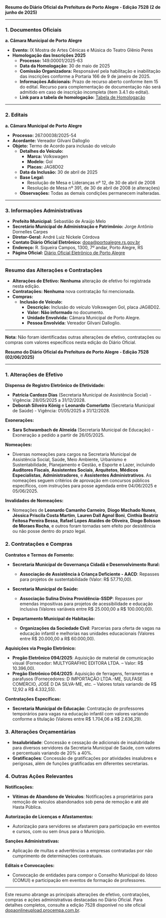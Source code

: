 **Resumo do Diário Oficial da Prefeitura de Porto Alegre - Edição 7528 (2 de junho de 2025)**

---

### **1. Documentos Oficiais**

**a. Câmara Municipal de Porto Alegre**
- **Evento:** IX Mostra de Artes Cênicas e Música do Teatro Glênio Peres
- **Homologação das Inscrições 2025**
  - **Processo:** 149.00001/2025-63
  - **Data da Homologação:** 30 de maio de 2025
  - **Comissão Organizadora:** Responsável pela habilitação e inabilitação das inscrições conforme a Portaria 166 de 9 de janeiro de 2025.
  - **Informações Adicionais:** Prazo de recurso aberto conforme item 15 do edital. Recurso para complementação de documentação não será admitido em caso de inscrição incompleta (item 3.4.1 do edital).
  - **Link para a tabela de homologação:** [Tabela de Homologação](http://dopaonlineupload.procempa.com.br/dopaonlineupload/5658_cl_555718_1.pdf)

---

### **2. Editais**

**a. Câmara Municipal de Porto Alegre**
- **Processo:** 267.00038/2025-54
- **Acordante:** Vereador Gilvani Dalloglio
- **Objeto:** Termo de Acordo para inclusão do veículo
  - **Detalhes do Veículo:**
    - **Marca:** Volkswagen
    - **Modelo:** Gol
    - **Placas:** JAG8D02
  - **Data da Inclusão:** 30 de abril de 2025
  - **Base Legal:** 
    - Resolução de Mesa e Lideranças nº 12, de 30 de abril de 2008
    - Resolução de Mesa nº 391, de 30 de abril de 2008 (e alterações)
  - **Observações:** Todas as demais condições permanecem inalteradas.

---

### **3. Informações Administrativas**

- **Prefeito Municipal:** Sebastião de Araújo Melo
- **Secretário Municipal de Administração e Patrimônio:** Jorge Antônio Dornelles Carpes
- **Diretor-Geral:** André Luiz Nickele Córdova
- **Contato Diário Oficial Eletrônico:** [dopa@portoalegre.rs.gov.br](mailto:dopa@portoalegre.rs.gov.br)
- **Endereço:** R. Siqueira Campos, 1300, 7º andar, Porto Alegre, RS
- **Página Oficial:** [Diário Oficial Eletrônico de Porto Alegre](http://www.portoalegre.rs.gov.br/dopa)

---

### **Resumo das Alterações e Contratações**

- **Alterações de Efetivo:** **Nenhuma** alteração de efetivo foi registrada nesta edição.
- **Contratações:** **Nenhuma** nova contratação foi mencionada.
- **Compras:**
  - **Inclusão de Veículo:** 
    - **Descrição:** Inclusão do veículo Volkswagen Gol, placa JAG8D02.
    - **Valor:** **Não informado** no documento.
    - **Unidade Envolvida:** Câmara Municipal de Porto Alegre.
    - **Pessoa Envolvida:** Vereador Gilvani Dalloglio.

---

**Nota:** Não foram identificadas outras alterações de efetivo, contratações ou compras com valores específicos nesta edição do Diário Oficial.

**Resumo do Diário Oficial da Prefeitura de Porto Alegre - Edição 7528 (02/06/2025)**

---

### **1. Alterações de Efetivo**

**Dispensa de Registro Eletrônico de Efetividade:**
- **Patrícia Cardozo Dias** (Secretaria Municipal de Assistência Social) - Vigência: 28/05/2025 a 31/12/2028.
- **Deborah Silveira König** e **Leonardo Comerlatto** (Secretaria Municipal de Saúde) - Vigência: 01/05/2025 a 31/12/2028.

**Exonerações:**
- **Sara Schwambach de Almeida** (Secretaria Municipal de Educação) - Exoneração a pedido a partir de 26/05/2025.

**Nomeações:**
- Diversas nomeações para cargos na Secretaria Municipal de Assistência Social, Saúde, Meio Ambiente, Urbanismo e Sustentabilidade, Planejamento e Gestão, e Esporte e Lazer, incluindo **Auditores Fiscais**, **Assistentes Sociais**, **Arquitetos**, **Médicos Especialistas**, **Administradores**, e **Assistentes Administrativos**. As nomeações seguem critérios de aprovação em concursos públicos específicos, com instruções para posse agendada entre 04/06/2025 e 05/06/2025.

**Invalidades de Nomeações:**
- Nomeações de **Leonardo Camanho Carneiro**, **Diogo Machado Nunes**, **Jéssica Priscila Costa Martim**, **Lauren Dall Agnol Boni**, **Cinthia Beatriz Feitosa Pereira Bessa**, **Rafael Lopes Ataídes de Oliveira**, **Diogo Bolsson de Moraes Rocha**, e outros foram tornadas sem efeito por desistência ou não posse dentro do prazo legal.

### **2. Contratações e Compras**

**Contratos e Termos de Fomento:**
- **Secretaria Municipal de Governança Cidadã e Desenvolvimento Rural:**
  - **Associação de Assistência à Criança Deficiente - AACD**: Repasses para projetos de sustentabilidade (Valor: R$ 57.710,00).

- **Secretaria Municipal de Saúde:**
  - **Associação Sulina Divina Providência-SSDP**: Repasses por emendas impositivas para projetos de acessibilidade e educação inclusiva (Valores variáveis entre R$ 25.000,00 a R$ 100.000,00).

- **Departamento Municipal de Habitação:**
  - **Organizações da Sociedade Civil**: Parcerias para oferta de vagas na educação infantil e melhorias nas unidades educacionais (Valores entre R$ 20.000,00 a R$ 60.000,00).

**Aquisições via Pregão Eletrônico:**
- **Pregão Eletrônico 094/2025**: Aquisição de material de comunicação visual (Fornecedor: MULTYGRAFHIC EDITORA LTDA. – Valor: R$ 10.396,00).
- **Pregão Eletrônico 064/2025**: Aquisição de ferragens, ferramentas e parafusos (Fornecedores: D IMPORTAÇÃO LTDA.-ME, SULFASE COMÉRCIO, JOSÉ D DA SILVA-ME, etc. – Valores totais variando de R$ 12,92 a R$ 4.332,55).

**Contratações Específicas:**
- **Secretaria Municipal de Educação**: Contratação de professores temporários para vagas na educação infantil com valores variando conforme a titulação (Valores entre R$ 1.704,06 a R$ 2.636,29).

### **3. Alterações Orçamentárias**

- **Insalubridade**: Concessão e cessação de adicionais de insalubridade para diversos servidores da Secretaria Municipal de Saúde, com valores e percentuais variando de 20% a 40%.
- **Gratificações**: Concessão de gratificações por atividades insalubres e perigosas, além de funções gratificadas em diferentes secretarias.

### **4. Outras Ações Relevantes**

**Notificações:**
- **Vítimas de Abandono de Veículos**: Notificações a proprietários para remoção de veículos abandonados sob pena de remoção e até até Hasta Pública.

**Autorização de Licenças e Afastamentos:**
- Autorização para servidores se afastarem para participação em eventos e cursos, com ou sem ônus para o Município.

**Sanções Administrativas:**
- Aplicação de multas e advertências a empresas contratadas por não cumprimento de determinações contratuais.

**Editais e Convocações:**
- Convocação de entidades para compor o Conselho Municipal do Idoso (COMUI) e participação em eventos de formação de professores.

---

Este resumo abrange as principais alterações de efetivo, contratações, compras e ações administrativas destacadas no Diário Oficial. Para detalhes completos, consulte a edição 7528 disponível no site oficial [dopaonlineupload.procempa.com.br](http://www.portoalegre.rs.gov.br/dopa).